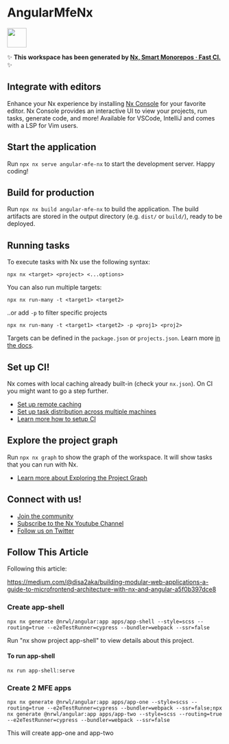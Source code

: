 # AngularMfeNx

<a alt="Nx logo" href="https://nx.dev" target="_blank" rel="noreferrer"><img src="https://raw.githubusercontent.com/nrwl/nx/master/images/nx-logo.png" width="45"></a>

✨ **This workspace has been generated by [Nx, Smart Monorepos · Fast CI.](https://nx.dev)** ✨

## Integrate with editors

Enhance your Nx experience by installing [Nx Console](https://nx.dev/nx-console) for your favorite editor. Nx Console
provides an interactive UI to view your projects, run tasks, generate code, and more! Available for VSCode, IntelliJ and
comes with a LSP for Vim users.

## Start the application

Run `npx nx serve angular-mfe-nx` to start the development server. Happy coding!

## Build for production

Run `npx nx build angular-mfe-nx` to build the application. The build artifacts are stored in the output directory (e.g. `dist/` or `build/`), ready to be deployed.

## Running tasks

To execute tasks with Nx use the following syntax:

```
npx nx <target> <project> <...options>
```

You can also run multiple targets:

```
npx nx run-many -t <target1> <target2>
```

..or add `-p` to filter specific projects

```
npx nx run-many -t <target1> <target2> -p <proj1> <proj2>
```

Targets can be defined in the `package.json` or `projects.json`. Learn more [in the docs](https://nx.dev/features/run-tasks).

## Set up CI!

Nx comes with local caching already built-in (check your `nx.json`). On CI you might want to go a step further.

- [Set up remote caching](https://nx.dev/features/share-your-cache)
- [Set up task distribution across multiple machines](https://nx.dev/nx-cloud/features/distribute-task-execution)
- [Learn more how to setup CI](https://nx.dev/recipes/ci)

## Explore the project graph

Run `npx nx graph` to show the graph of the workspace.
It will show tasks that you can run with Nx.

- [Learn more about Exploring the Project Graph](https://nx.dev/core-features/explore-graph)

## Connect with us!

- [Join the community](https://nx.dev/community)
- [Subscribe to the Nx Youtube Channel](https://www.youtube.com/@nxdevtools)
- [Follow us on Twitter](https://twitter.com/nxdevtools)

## Follow This Article

Following this article:

https://medium.com/@disa2aka/building-modular-web-applications-a-guide-to-microfrontend-architecture-with-nx-and-angular-a5f0b397dce8

### Create app-shell

```shell
npx nx generate @nrwl/angular:app apps/app-shell --style=scss --routing=true --e2eTestRunner=cypress --bundler=webpack --ssr=false
```
Run "nx show project app-shell" to view details about this project.

#### To run app-shell

```shell
nx run app-shell:serve
```

### Create 2 MFE apps

```shell
npx nx generate @nrwl/angular:app apps/app-one --style=scss --routing=true --e2eTestRunner=cypress --bundler=webpack --ssr=false;npx nx generate @nrwl/angular:app apps/app-two --style=scss --routing=true --e2eTestRunner=cypress --bundler=webpack --ssr=false
```

This will create app-one and app-two


